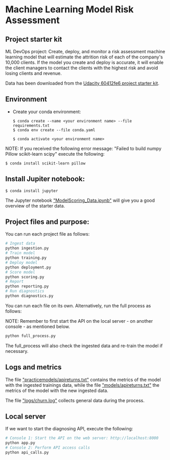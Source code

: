 # Machine Learning Model Risk Assessment

## Project starter kit

ML DevOps project: Create, deploy, and monitor a risk assessment machine learning model that will estimate the attrition risk of each of the company's 10,000 clients. If the model you create and deploy is accurate, it will enable the client managers to contact the clients with the highest risk and avoid losing clients and revenue.

Data has been downloaded from the [Udacity 60412fe6 project starter kit](https://video.udacity-data.com/topher/2021/March/60412fe6_starter-file/starter-file.zip).


## Environment

- Create your conda environment: 
  ```
  $ conda create --name <your environment name> --file requirements.txt
  $ conda env create --file conda.yaml
  
  $ conda activate <your environment name>
  ```

NOTE: If you received the following error message: "Failed to build numpy Pillow scikit-learn scipy" execute the following:

```
$ conda install scikit-learn pillow
```


## Install Jupiter notebook:

```
$ conda install jupyter
```
The Jupyter notebook ["ModelScoring_Data.ipynb"](ModelScoring_Data.ipynb) will give you a good overview of the starter data.


## Project files and purpose:

You can run each project file as follows:

```bash
# Ingest data
python ingestion.py
# Train model
python training.py
# Deploy model
python deployment.py
# Score model
python scoring.py
# Report
python reporting.py
# Run diagnostics
python diagnostics.py
```
You can run each file on its own. Alternatively, run the full process as follows:

NOTE: Remember to first start the API on the local server - on another console - as mentioned below.

```bash
python full_process.py
```
The full_process will also check the ingested data and re-train the model if necessary.

## Logs and metrics

The file ["practicemodels/apireturns.txt"](/practicemodels/apireturns.txt) contains the metrics of the model with the ingested trainings data,
while the file ["models/apireturns.txt"](/models/apireturns.txt) the metrics of the model with the new ingested data.

The file ["logs/churn.log"](/logs/churn.log) collects general data during the process.

## Local server

If we want to start the diagnosing API, execute the following:

```bash
# Console 1: Start the API on the web server: http://localhost:8000
python app.py
# Console 2: Perform API access calls
python api_calls.py
```
